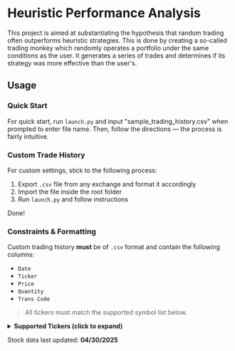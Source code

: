 
# Heuristic Performance Analysis

This project is aimed at substantiating the hypothesis that random trading often outperforms heuristic strategies. This is done by creating a so-called trading monkey which randomly operates a portfolio under the same conditions as the user. It generates a series of trades and determines if its strategy was more effective than the user's.

## Usage

### Quick Start

For quick start, run `launch.py` and input "sample_trading_history.csv" when prompted to enter file name. Then, follow the directions — the process is fairly intuitive.

### Custom Trade History

For custom settings, stick to the following process:

1. Export `.csv` file from any exchange and format it accordingly
2. Import the file inside the root folder
3. Run `launch.py` and follow instructions

Done!

### Constraints & Formatting

Custom trading history **must** be of `.csv` format and contain the following columns:

- `Date`
- `Ticker`
- `Price`
- `Quantity`
- `Trans Code`

> All tickers must match the supported symbol list below.

<details>
<summary><strong>Supported Tickers (click to expand)</strong></summary>

NVDA, HTZ, F, INTC, PLTR, TSLA, ABEV, LCID, BTG, PFE,  
AAL, AAPL, SXTC, BAC, SOFI, RIG, AMZN, JBLU, AGNC, SMX,  
MSGM, APLD, AMD, NU, GOOGL, PBR, NVO, SNAP, WBD, HBAN,  
AMCR, VRN, BBAI, UNH, TSM, SMCI, VALE, ERIC, BBD, T,  
LYG, HOOD, NGD, NIO, KMI, KVUE, AVGO, HPE, AGL, UBER,  
CMCSA, CSX, MRK, WMT, CLSK, ITUB, MSFT, UUUU, ACHR, RIOT,  
WOLF, KO, INFY, MU, QXO, MP, CNH, GOLD, KGC, GOOG, MARA,  
FNA, SCHW, KEY, WFC, NKE, TGL, RF, PTEN, HIMS, STLA,  
SBSW, HAL, IAG, XOM, BABA, AG, GRAB  

</details>

Stock data last updated:
**04/30/2025**
